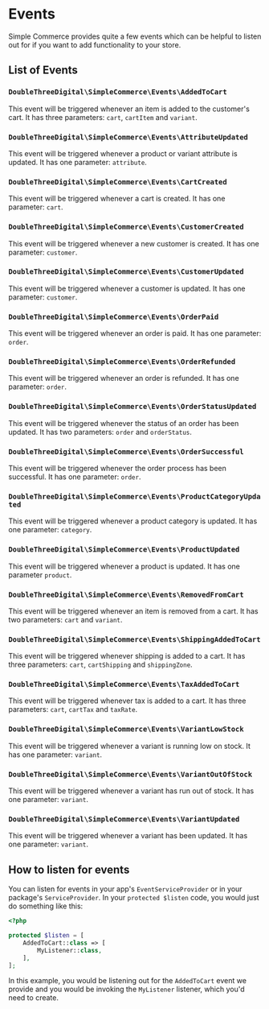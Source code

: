 # Events

Simple Commerce provides quite a few events which can be helpful to listen out for if you want to add functionality to your store.

## List of Events

### `DoubleThreeDigital\SimpleCommerce\Events\AddedToCart`

This event will be triggered whenever an item is added to the customer's cart. It has three parameters: `cart`, `cartItem` and `variant`.

### `DoubleThreeDigital\SimpleCommerce\Events\AttributeUpdated`

This event will be triggered whenever a product or variant attribute is updated. It has one parameter: `attribute`.

### `DoubleThreeDigital\SimpleCommerce\Events\CartCreated`

This event will be triggered whenever a cart is created. It has one parameter: `cart`.

### `DoubleThreeDigital\SimpleCommerce\Events\CustomerCreated`

This event will be triggered whenever a new customer is created. It has one parameter: `customer`.

### `DoubleThreeDigital\SimpleCommerce\Events\CustomerUpdated`

This event will be triggered whenever a customer is updated. It has one parameter: `customer`.

### `DoubleThreeDigital\SimpleCommerce\Events\OrderPaid`

This event will be triggered whenever an order is paid. It has one parameter: `order`.

### `DoubleThreeDigital\SimpleCommerce\Events\OrderRefunded`

This event will be triggered whenever an order is refunded. It has one parameter: `order`.

### `DoubleThreeDigital\SimpleCommerce\Events\OrderStatusUpdated`

This event will be triggered whenever the status of an order has been updated. It has two parameters: `order` and `orderStatus`.

### `DoubleThreeDigital\SimpleCommerce\Events\OrderSuccessful`

This event will be triggered whenever the order process has been successful. It has one parameter: `order`.

### `DoubleThreeDigital\SimpleCommerce\Events\ProductCategoryUpdated`

This event will be triggered whenever a product category is updated. It has one parameter: `category`.

### `DoubleThreeDigital\SimpleCommerce\Events\ProductUpdated`

This event will be triggered whenever a product is updated. It has one parameter `product`.

### `DoubleThreeDigital\SimpleCommerce\Events\RemovedFromCart`

This event will be triggered whenever an item is removed from a cart. It has two parameters: `cart` and `variant`.

### `DoubleThreeDigital\SimpleCommerce\Events\ShippingAddedToCart`

This event will be triggered whenever shipping is added to a cart. It has three parameters: `cart`, `cartShipping` and `shippingZone`.

### `DoubleThreeDigital\SimpleCommerce\Events\TaxAddedToCart`

This event will be triggered whenever tax is added to a cart. It has three parameters: `cart`, `cartTax` and `taxRate`.

### `DoubleThreeDigital\SimpleCommerce\Events\VariantLowStock`

This event will be triggered whenever a variant is running low on stock. It has one parameter: `variant`.

### `DoubleThreeDigital\SimpleCommerce\Events\VariantOutOfStock`

This event will be triggered whenever a variant has run out of stock. It has one parameter: `variant`.

### `DoubleThreeDigital\SimpleCommerce\Events\VariantUpdated`

This event will be triggered whenever a variant has been updated. It has one parameter: `variant`.

## How to listen for events

You can listen for events in your app's `EventServiceProvider` or in your package's `ServiceProvider`. In your `protected $listen` code, you would just do something like this:

```php
<?php

protected $listen = [
    AddedToCart::class => [
        MyListener::class,
    ],
];
```

In this example, you would be listening out for the `AddedToCart` event we provide and you would be invoking the `MyListener` listener, which you'd need to create.
